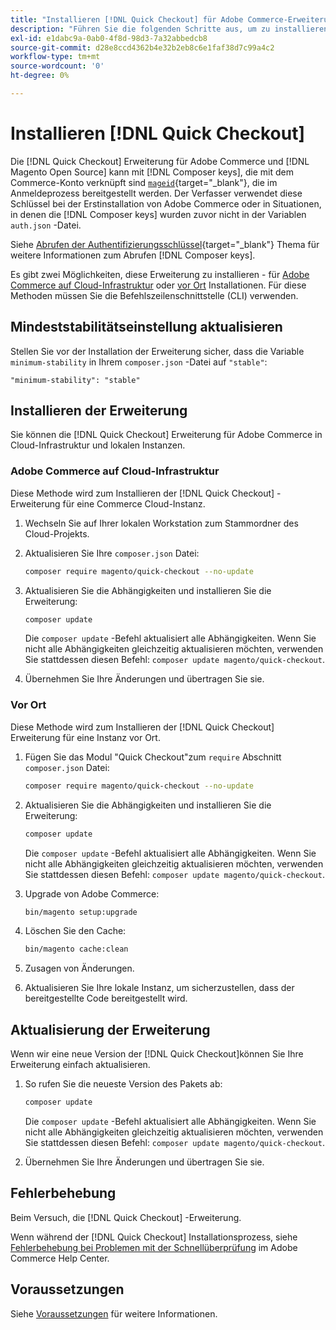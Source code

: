 ```yaml
---
title: "Installieren [!DNL Quick Checkout] für Adobe Commerce-Erweiterung"
description: "Führen Sie die folgenden Schritte aus, um zu installieren [!DNL Quick Checkout] in Ihrem Adobe Commerce-Projekt."
exl-id: e1dabc9a-0ab0-4f8d-98d3-7a32abbedcb8
source-git-commit: d28e8ccd4362b4e32b2eb8c6e1faf38d7c99a4c2
workflow-type: tm+mt
source-wordcount: '0'
ht-degree: 0%

---
```


# Installieren [!DNL Quick Checkout]

Die [!DNL Quick Checkout] Erweiterung für Adobe Commerce und [!DNL Magento Open Source] kann mit [!DNL Composer keys], die mit dem Commerce-Konto verknüpft sind [`mageid`](https://devdocs.magento.com/marketplace/sellers/profile-personal.html#field-descriptions){target=&quot;_blank&quot;}, die im Anmeldeprozess bereitgestellt werden. Der Verfasser verwendet diese Schlüssel bei der Erstinstallation von Adobe Commerce oder in Situationen, in denen die [!DNL Composer keys] wurden zuvor nicht in der Variablen `auth.json` -Datei.

Siehe [Abrufen der Authentifizierungsschlüssel](https://devdocs.magento.com/guides/v2.4/install-gde/prereq/connect-auth.html){target=&quot;_blank&quot;} Thema für weitere Informationen zum Abrufen [!DNL Composer keys].

Es gibt zwei Möglichkeiten, diese Erweiterung zu installieren - für [Adobe Commerce auf Cloud-Infrastruktur](#magento-commerce-cloud) oder [vor Ort](#on-premises) Installationen. Für diese Methoden müssen Sie die Befehlszeilenschnittstelle (CLI) verwenden.

## Mindeststabilitätseinstellung aktualisieren

Stellen Sie vor der Installation der Erweiterung sicher, dass die Variable `minimum-stability` in Ihrem `composer.json` -Datei auf `"stable"`:

`"minimum-stability": "stable"`

## Installieren der Erweiterung

Sie können die [!DNL Quick Checkout] Erweiterung für Adobe Commerce in Cloud-Infrastruktur und lokalen Instanzen.

### Adobe Commerce auf Cloud-Infrastruktur

Diese Methode wird zum Installieren der [!DNL Quick Checkout] -Erweiterung für eine Commerce Cloud-Instanz.

1. Wechseln Sie auf Ihrer lokalen Workstation zum Stammordner des Cloud-Projekts.

1. Aktualisieren Sie Ihre `composer.json` Datei:

   ```bash
   composer require magento/quick-checkout --no-update
   ```

1. Aktualisieren Sie die Abhängigkeiten und installieren Sie die Erweiterung:

   ```bash
   composer update
   ```

   Die `composer update` -Befehl aktualisiert alle Abhängigkeiten. Wenn Sie nicht alle Abhängigkeiten gleichzeitig aktualisieren möchten, verwenden Sie stattdessen diesen Befehl: `composer update magento/quick-checkout`.

1. Übernehmen Sie Ihre Änderungen und übertragen Sie sie.

### Vor Ort

Diese Methode wird zum Installieren der [!DNL Quick Checkout] Erweiterung für eine Instanz vor Ort.

1. Fügen Sie das Modul &quot;Quick Checkout&quot;zum `require` Abschnitt `composer.json` Datei:

   ```bash
   composer require magento/quick-checkout --no-update
   ```

1. Aktualisieren Sie die Abhängigkeiten und installieren Sie die Erweiterung:

   ```bash
   composer update
   ```

   Die `composer update` -Befehl aktualisiert alle Abhängigkeiten. Wenn Sie nicht alle Abhängigkeiten gleichzeitig aktualisieren möchten, verwenden Sie stattdessen diesen Befehl: `composer update magento/quick-checkout`.

1. Upgrade von Adobe Commerce:

   ```bash
   bin/magento setup:upgrade
   ```

1. Löschen Sie den Cache:

   ```bash
   bin/magento cache:clean
   ```

1. Zusagen von Änderungen.
1. Aktualisieren Sie Ihre lokale Instanz, um sicherzustellen, dass der bereitgestellte Code bereitgestellt wird.

## Aktualisierung der Erweiterung

Wenn wir eine neue Version der [!DNL Quick Checkout]können Sie Ihre Erweiterung einfach aktualisieren.

1. So rufen Sie die neueste Version des Pakets ab:

   ```bash
   composer update
   ```

   Die `composer update` -Befehl aktualisiert alle Abhängigkeiten. Wenn Sie nicht alle Abhängigkeiten gleichzeitig aktualisieren möchten, verwenden Sie stattdessen diesen Befehl: `composer update magento/quick-checkout`.

1. Übernehmen Sie Ihre Änderungen und übertragen Sie sie.

## Fehlerbehebung

Beim Versuch, die [!DNL Quick Checkout] -Erweiterung.

Wenn während der [!DNL Quick Checkout] Installationsprozess, siehe [Fehlerbehebung bei Problemen mit der Schnellüberprüfung](https://experienceleague.adobe.com/docs/commerce-knowledge-base/kb/troubleshooting/miscellaneous/quick-checkout-issues.html) im Adobe Commerce Help Center.

## Voraussetzungen

Siehe [Voraussetzungen](../quick-checkout/prerequisites.md) für weitere Informationen.
